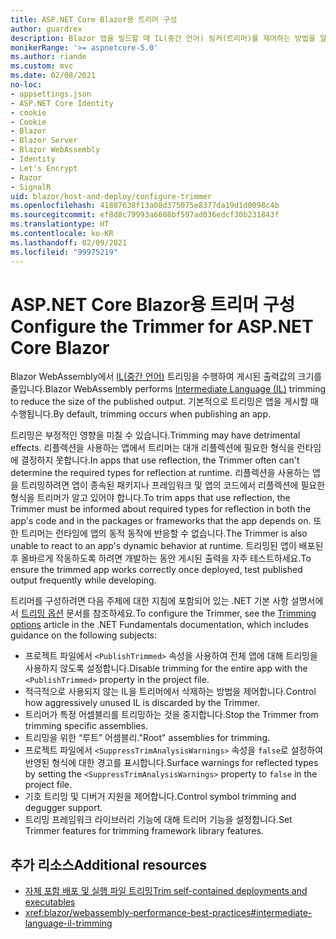 ```yaml
---
title: ASP.NET Core Blazor용 트리머 구성
author: guardrex
description: Blazor 앱을 빌드할 때 IL(중간 언어) 링커(트리머)를 제어하는 방법을 알아봅니다.
monikerRange: '>= aspnetcore-5.0'
ms.author: riande
ms.custom: mvc
ms.date: 02/08/2021
no-loc:
- appsettings.json
- ASP.NET Core Identity
- cookie
- Cookie
- Blazor
- Blazor Server
- Blazor WebAssembly
- Identity
- Let's Encrypt
- Razor
- SignalR
uid: blazor/host-and-deploy/configure-trimmer
ms.openlocfilehash: 41887638f13a08d375075e8377da19d1d0098c4b
ms.sourcegitcommit: ef8d8c79993a6608bf597ad036edcf30b231843f
ms.translationtype: HT
ms.contentlocale: ko-KR
ms.lasthandoff: 02/09/2021
ms.locfileid: "99975219"
---
```

# <a name="configure-the-trimmer-for-aspnet-core-blazor"></a><span data-ttu-id="91db0-103">ASP.NET Core Blazor용 트리머 구성</span><span class="sxs-lookup"><span data-stu-id="91db0-103">Configure the Trimmer for ASP.NET Core Blazor</span></span>

<span data-ttu-id="91db0-104">Blazor WebAssembly에서 [IL(중간 언어)](/dotnet/standard/managed-code#intermediate-language--execution) 트리밍을 수행하여 게시된 출력값의 크기를 줄입니다.</span><span class="sxs-lookup"><span data-stu-id="91db0-104">Blazor WebAssembly performs [Intermediate Language (IL)](/dotnet/standard/managed-code#intermediate-language--execution) trimming to reduce the size of the published output.</span></span> <span data-ttu-id="91db0-105">기본적으로 트리밍은 앱을 게시할 때 수행됩니다.</span><span class="sxs-lookup"><span data-stu-id="91db0-105">By default, trimming occurs when publishing an app.</span></span>

<span data-ttu-id="91db0-106">트리밍은 부정적인 영향을 미칠 수 있습니다.</span><span class="sxs-lookup"><span data-stu-id="91db0-106">Trimming may have detrimental effects.</span></span> <span data-ttu-id="91db0-107">리플렉션을 사용하는 앱에서 트리머는 대개 리플렉션에 필요한 형식을 런타임에 결정하지 못합니다.</span><span class="sxs-lookup"><span data-stu-id="91db0-107">In apps that use reflection, the Trimmer often can't determine the required types for reflection at runtime.</span></span> <span data-ttu-id="91db0-108">리플렉션을 사용하는 앱을 트리밍하려면 앱이 종속된 패키지나 프레임워크 및 앱의 코드에서 리플렉션에 필요한 형식을 트리머가 알고 있어야 합니다.</span><span class="sxs-lookup"><span data-stu-id="91db0-108">To trim apps that use reflection, the Trimmer must be informed about required types for reflection in both the app's code and in the packages or frameworks that the app depends on.</span></span> <span data-ttu-id="91db0-109">또한 트리머는 런타임에 앱의 동적 동작에 반응할 수 없습니다.</span><span class="sxs-lookup"><span data-stu-id="91db0-109">The Trimmer is also unable to react to an app's dynamic behavior at runtime.</span></span> <span data-ttu-id="91db0-110">트리밍된 앱이 배포된 후 올바르게 작동하도록 하려면 개발하는 동안 게시된 출력을 자주 테스트하세요.</span><span class="sxs-lookup"><span data-stu-id="91db0-110">To ensure the trimmed app works correctly once deployed, test published output frequently while developing.</span></span>

<span data-ttu-id="91db0-111">트리머를 구성하려면 다음 주제에 대한 지침에 포함되어 있는 .NET 기본 사항 설명서에서 [트리밍 옵션](/dotnet/core/deploying/trimming-options) 문서를 참조하세요.</span><span class="sxs-lookup"><span data-stu-id="91db0-111">To configure the Trimmer, see the [Trimming options](/dotnet/core/deploying/trimming-options) article in the .NET Fundamentals documentation, which includes guidance on the following subjects:</span></span>

* <span data-ttu-id="91db0-112">프로젝트 파일에서 `<PublishTrimmed>` 속성을 사용하여 전체 앱에 대해 트리밍을 사용하지 않도록 설정합니다.</span><span class="sxs-lookup"><span data-stu-id="91db0-112">Disable trimming for the entire app with the `<PublishTrimmed>` property in the project file.</span></span>
* <span data-ttu-id="91db0-113">적극적으로 사용되지 않는 IL을 트리머에서 삭제하는 방법을 제어합니다.</span><span class="sxs-lookup"><span data-stu-id="91db0-113">Control how aggressively unused IL is discarded by the Trimmer.</span></span>
* <span data-ttu-id="91db0-114">트리머가 특정 어셈블리를 트리밍하는 것을 중지합니다.</span><span class="sxs-lookup"><span data-stu-id="91db0-114">Stop the Trimmer from trimming specific assemblies.</span></span>
* <span data-ttu-id="91db0-115">트리밍을 위한 “루트” 어셈블리.</span><span class="sxs-lookup"><span data-stu-id="91db0-115">"Root" assemblies for trimming.</span></span>
* <span data-ttu-id="91db0-116">프로젝트 파일에서 `<SuppressTrimAnalysisWarnings>` 속성을 `false`로 설정하여 반영된 형식에 대한 경고를 표시합니다.</span><span class="sxs-lookup"><span data-stu-id="91db0-116">Surface warnings for reflected types by setting the `<SuppressTrimAnalysisWarnings>` property to `false` in the project file.</span></span>
* <span data-ttu-id="91db0-117">기호 트리밍 및 디버거 지원을 제어합니다.</span><span class="sxs-lookup"><span data-stu-id="91db0-117">Control symbol trimming and degugger support.</span></span>
* <span data-ttu-id="91db0-118">트리밍 프레임워크 라이브러리 기능에 대해 트리머 기능을 설정합니다.</span><span class="sxs-lookup"><span data-stu-id="91db0-118">Set Trimmer features for trimming framework library features.</span></span>

## <a name="additional-resources"></a><span data-ttu-id="91db0-119">추가 리소스</span><span class="sxs-lookup"><span data-stu-id="91db0-119">Additional resources</span></span>

* [<span data-ttu-id="91db0-120">자체 포함 배포 및 실행 파일 트리밍</span><span class="sxs-lookup"><span data-stu-id="91db0-120">Trim self-contained deployments and executables</span></span>](/dotnet/core/deploying/trim-self-contained)
* <xref:blazor/webassembly-performance-best-practices#intermediate-language-il-trimming>
